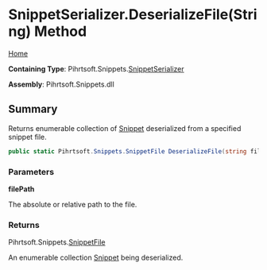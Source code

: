 # SnippetSerializer\.DeserializeFile\(String\) Method

[Home](../../../../README.md)

**Containing Type**: Pihrtsoft\.Snippets\.[SnippetSerializer](../README.md)

**Assembly**: Pihrtsoft\.Snippets\.dll

## Summary

Returns enumerable collection of [Snippet](../../Snippet/README.md) deserialized from a specified snippet file\.

```csharp
public static Pihrtsoft.Snippets.SnippetFile DeserializeFile(string filePath)
```

### Parameters

**filePath**

The absolute or relative path to the file\.

### Returns

Pihrtsoft\.Snippets\.[SnippetFile](../../SnippetFile/README.md)

An enumerable collection [Snippet](../../Snippet/README.md) being deserialized\.